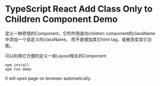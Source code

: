 TypeScript React Add Class Only to Children Component Demo
===========================================================

定义一种奇怪的Component，它的作用是向children component的className中添加一个自定义的className，
而不是增加其它html tag，或者改变其它功能。

可以利用它方便的定义一些Layout相关的Component

```
npm install
npm run demo
```

It will open page on browser automatically.

